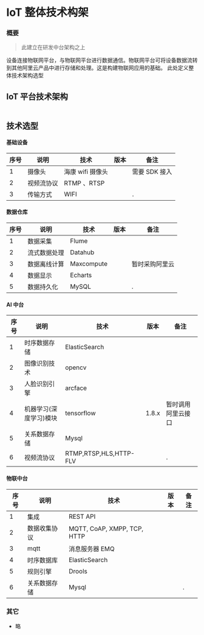 # IoT 整体技术构架

### 概要

> 此建立在研发中台架构之上

设备连接物联网平台，与物联网平台进行数据通信。物联网平台可将设备数据流转到其他阿里云产品中进行存储和处理。这是构建物联网应用的基础。
此处定义整体技术架构选型

## IoT 平台技术架构

<img :src="$withBase('/iot/01_iot_platform.png')">

## 技术选型

#### 基础设备

| 序号 | 说明       | 技术             | 版本 | 备注          |
| ---- | ---------- | ---------------- | ---- | ------------- |
| 1    | 摄像头     | 海康 wifi 摄像头 |      | 需要 SDK 接入 |
| 2    | 视频流协议 | RTMP 、RTSP      |      |               |
| 3    | 传输方式   | WIFI             |      | .             |

#### 数据仓库

| 序号 | 说明         | 技术       | 版本 | 备注           |
| ---- | ------------ | ---------- | ---- | -------------- |
| 1    | 数据采集     | Flume      |      |                |
| 2    | 流式数据处理 | Datahub    |      |                |
| 3    | 数据离线计算 | Maxcompute |      | 暂时采购阿里云 |
| 4    | 数据显示     | Echarts    |      |                |
| 5    | 数据持久化   | MySQL      |      | .              |

#### AI 中台

| 序号 | 说明                   | 技术                   | 版本  | 备注               |
| ---- | ---------------------- | ---------------------- | ----- | ------------------ |
| 1    | 时序数据存储           | ElasticSearch          |       |                    |
| 2    | 图像识别技术           | opencv                 |       |                    |
| 3    | 人脸识别引擎           | arcface                |       |                    |
| 4    | 机器学习(深度学习)模块 | tensorflow             | 1.8.x | 暂时调用阿里云接口 |
| 5    | 关系数据存储           | Mysql                  |       |                    |
| 6    | 视频流协议             | RTMP,RTSP,HLS,HTTP-FLV |       | .                  |

#### 物联中台

| 序号 | 说明         | 技术                        | 版本 | 备注 |
| ---- | ------------ | --------------------------- | ---- | ---- |
| 1    | 集成         | REST API                    |      |      |
| 2    | 数据收集协议 | MQTT, CoAP, XMPP, TCP, HTTP |      |      |
| 3    | mqtt         | 消息服务器 EMQ              |      |      |
| 4    | 时序数据库   | ElasticSearch               |      |      |
| 5    | 规则引擎     | Drools                      |      |      |
| 6    | 关系数据存储 | Mysql                       |      | .    |

### 其它

- 略
